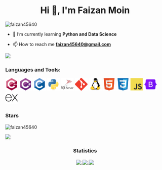 <h1 align="center">Hi 👋, I'm Faizan Moin</h1>
<p align="left"> <img src="https://komarev.com/ghpvc/?username=faizan45640&label=Profile%20views&color=0e75b6&style=flat" alt="faizan45640" /> </p>


- 🌱 I’m currently learning **Python and Data Science**

- 📫 How to reach me **faizan45640@gmail.com**

<div> <a href="https://github.com/faizan45640" target="_blank"><img src="https://img.shields.io/badge/GitHub-100000?style=for-the-badge&logo=github&logoColor=white" target="_blank"></a>
</div><h3 align="left">Languages and Tools:</h3>
<p align="left">
<img src="https://raw.githubusercontent.com/teamedwardforever/Readme-Generator/71f25dd8b98329b168142a6b782a107b75eab178/svg/Skills/Languages/cplusplus-original.svg" alt="CPP" width="40" height="40"/>
<img src="https://raw.githubusercontent.com/teamedwardforever/Readme-Generator/71f25dd8b98329b168142a6b782a107b75eab178/svg/Skills/Languages/csharp-original.svg" alt="Csharp" width="40" height="40"/>
<img src="https://raw.githubusercontent.com/teamedwardforever/Readme-Generator/71f25dd8b98329b168142a6b782a107b75eab178/svg/Skills/Languages/c-original.svg" alt="C" width="40" height="40"/>
<img src="https://raw.githubusercontent.com/teamedwardforever/Readme-Generator/71f25dd8b98329b168142a6b782a107b75eab178/svg/Skills/Languages/python-original.svg" alt="Python" width="40" height="40"/>
<img src="https://raw.githubusercontent.com/teamedwardforever/Readme-Generator/71f25dd8b98329b168142a6b782a107b75eab178/svg/Skills/Database/microsoft-sql-server-logo.svg" alt="Microsoft Sql Server" width="40" height="40"/>
<img src="https://raw.githubusercontent.com/teamedwardforever/Readme-Generator/71f25dd8b98329b168142a6b782a107b75eab178/svg/Skills/Other/git-scm-icon.svg" alt="Git" width="40" height="40"/>
<img src="https://raw.githubusercontent.com/teamedwardforever/Readme-Generator/71f25dd8b98329b168142a6b782a107b75eab178/svg/Skills/Other/linux-original.svg" alt="Linux" width="40" height="40"/>
  <img src="https://raw.githubusercontent.com/devicons/devicon/master/icons/html5/html5-original.svg" alt="HTML" width="40" height="40"/>
  <img src="https://raw.githubusercontent.com/devicons/devicon/master/icons/css3/css3-original.svg" alt="CSS" width="40" height="40"/>
  <img src="https://raw.githubusercontent.com/devicons/devicon/master/icons/javascript/javascript-original.svg" alt="JavaScript" width="40" height="40"/>
  <img src="https://raw.githubusercontent.com/devicons/devicon/master/icons/bootstrap/bootstrap-original.svg" alt="JavaScript" width="40" height="40"/>
   <img src="https://raw.githubusercontent.com/devicons/devicon/master/icons/express/express-original.svg" alt="express" width="40" height="40"/>

</p>

</p>

<h3 align="left">Stars</h3>

<p><img align="center" height="180em" src="https://github-readme-streak-stats.herokuapp.com/?user=faizan45640&theme=" alt="faizan45640" /></p>

<img src="https://user-images.githubusercontent.com/73097560/115834477-dbab4500-a447-11eb-908a-139a6edaec5c.gif"><h3 align="center">Statistics</h3>
<div align="center">
<a href="https://github.com/faizan45640">
<img align="center" src="http://github-profile-summary-cards.vercel.app/api/cards/stats?username=faizan45640&theme=2077" height="180em" />
<img align="center" src="http://github-profile-summary-cards.vercel.app/api/cards/most-commit-language?username=faizan45640&theme=2077" height="180em" />

<img align="center" src="http://github-profile-summary-cards.vercel.app/api/cards/profile-details?username=faizan45640&theme=2077" height="180em" />
</div>
